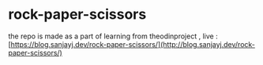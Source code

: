 # rock-paper-scissors
the repo is made as a part of learning from theodinproject
, live : [https://blog.sanjayj.dev/rock-paper-scissors/](http://blog.sanjayj.dev/rock-paper-scissors/)
